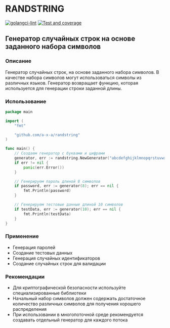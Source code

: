 # RANDSTRING

[![golangci-lint](https://github.com/a-x-a/randstring/actions/workflows/golangci-lint.yml/badge.svg)](https://github.com/a-x-a/randstring/actions/workflows/golangci-lint.yml)
[![Test and coverage](https://github.com/a-x-a/randstring/actions/workflows/codecovtest.yml/badge.svg)](https://github.com/a-x-a/randstring/actions/workflows/codecovtest.yml)

## Генератор случайных строк на основе заданного набора символов

### Описание

Генератор случайных строк, на основе заданного набора символов. В качестве набора символов могут использоваться символы из различных языков. Генератор возвращает функцию, которая используется для генерации строки заданной длины.

### Использование

```go
package main

import (
	"fmt"

	"github.com/a-x-a/randstring"
)

func main() {
	// Создаем генератор с буквами и цифрами
	generator, err := randstring.NewGenerator("abcdefghijklmnopqrstuvwxyz0123456789")
	if err != nil {
		panic(err.Error())
	}

	// Генерируем пароль длиной 8 символов
	if password, err := generator(8); err == nil {
		fmt.Println(password)
	}

	// Генерируем тестовые данные длиной 10 символов
	if testData, err := generator(10); err == nil {
		fmt.Println(testData)
	}
}
```

### Применение

- Генерация паролей
- Создание тестовых данных
- Генерация случайных идентификаторов
- Создание случайных строк для валидации

### Рекомендации

- Для криптографической безопасности используйте специализированные библиотеки
- Начальный набор символов должен содержать достаточное количество различных символов для получения хорошего распределения
- При использовании в многопоточной среде рекомендуется создавать отдельный генератор для каждого потока
